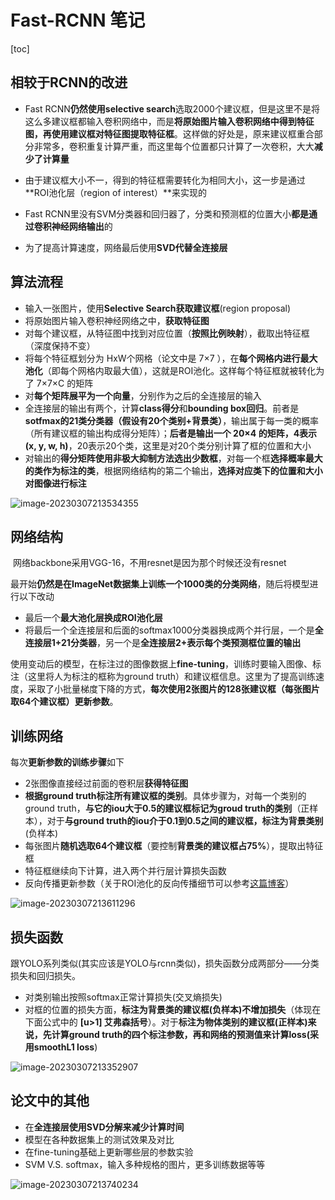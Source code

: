 # Fast-RCNN 笔记

[toc]

## 相较于RCNN的改进

- Fast RCNN**仍然使用selective search**选取2000个建议框，但是这里不是将这么多建议框都输入卷积网络中，而是**将原始图片输入卷积网络中得到特征图，再使用建议框对特征图提取特征框**。这样做的好处是，原来建议框重合部分非常多，卷积重复计算严重，而这里每个位置都只计算了一次卷积，大大**减少了计算量**
- 由于建议框大小不一，得到的特征框需要转化为相同大小，这一步是通过**ROI池化层（region of interest）**来实现的

- Fast RCNN里没有SVM分类器和回归器了，分类和预测框的位置大小**都是通过卷积神经网络输出**的

- 为了提高计算速度，网络最后使用**SVD代替全连接层**

## 算法流程

- 输入一张图片，使用**Selective Search获取建议框**(region proposal)
- 将原始图片输入卷积神经网络之中，**获取特征图**
- 对每个建议框，从特征图中找到对应位置（**按照比例映射**），截取出特征框（深度保持不变）
- 将每个特征框划分为 HxW个网格（论文中是 7×7 ），在**每个网格内进行最大池化**（即每个网格内取最大值），这就是ROI池化。这样每个特征框就被转化为了 7×7×C 的矩阵
- 对**每个矩阵展平为一个向量**，分别作为之后的全连接层的输入
- 全连接层的输出有两个，计算**class得分**和**bounding box回归**。前者是**sotfmax的21类分类器（假设有20个类别+背景类）**，输出属于每一类的概率（所有建议框的输出构成得分矩阵）；**后者是输出一个 20×4 的矩阵，4表示(x, y, w, h)**，20表示20个类，这里是对20个类分别计算了框的位置和大小
- 对输出的**得分矩阵使用非极大抑制方法选出少数框**，对每一个框**选择概率最大的类作为标注的类**，根据网络结构的第二个输出，**选择对应类下的位置和大小对图像进行标注**

![image-20230307213534355](C:\Users\Axuanz\AppData\Roaming\Typora\typora-user-images\image-20230307213534355.png)

## 网络结构

​	网络backbone采用VGG-16，不用resnet是因为那个时候还没有resnet

​	最开始**仍然是在ImageNet数据集上训练一个1000类的分类网络**，随后将模型进行以下改动

- 最后一个**最大池化层换成ROI池化层**
- 将最后一个全连接层和后面的softmax1000分类器换成两个并行层，一个是**全连接层1+21分类器**，另一个是**全连接层2+表示每个类预测框位置的输出**

​	使用变动后的模型，在标注过的图像数据上**fine-tuning**，训练时要输入图像、标注（这里将人为标注的框称为ground truth）和建议框信息。这里为了提高训练速度，采取了小批量梯度下降的方式，**每次使用2张图片的128张建议框（每张图片取64个建议框）更新参数**。

## 训练网络

每次**更新参数的训练步骤**如下

- 2张图像直接经过前面的卷积层**获得特征图**
- **根据ground truth标注所有建议框的类别**。具体步骤为，对每一个类别的ground truth，**与它的iou大于0.5的建议框标记为groud truth的类别**（正样本），对于**与ground truth的iou介于0.1到0.5之间的建议框，标注为背景类别**(负样本)
- 每张图片**随机选取64个建议框**（要控制**背景类的建议框占75%**），提取出特征框
- 特征框继续向下计算，进入两个并行层计算损失函数
- 反向传播更新参数（关于ROI池化的反向传播细节可以参考[这篇博客](https://link.zhihu.com/?target=https%3A//blog.csdn.net/WoPawn/article/details/52463853)）

![image-20230307213611296](C:\Users\Axuanz\AppData\Roaming\Typora\typora-user-images\image-20230307213611296.png)

## 损失函数

​	跟YOLO系列类似(其实应该是YOLO与rcnn类似)，损失函数分成两部分——分类损失和回归损失。

- 对类别输出按照softmax正常计算损失(交叉熵损失)
- 对框的位置的损失方面，**标注为背景类的建议框(负样本)不增加损失**（体现在下面公式中的 **[u>1] 艾弗森括号**）。对于**标注为物体类别的建议框(正样本)**来说，先计算ground truth的四个标注参数，再和网络的预测值来计算loss(采用**smoothL1 loss**)

![image-20230307213352907](C:\Users\Axuanz\AppData\Roaming\Typora\typora-user-images\image-20230307213352907.png)

## 论文中的其他

- 在**全连接层使用SVD分解来减少计算时间**
- 模型在各种数据集上的测试效果及对比
- 在fine-tuning基础上更新哪些层的参数实验
- SVM V.S. softmax，输入多种规格的图片，更多训练数据等等

![image-20230307213740234](C:\Users\Axuanz\AppData\Roaming\Typora\typora-user-images\image-20230307213740234.png)
